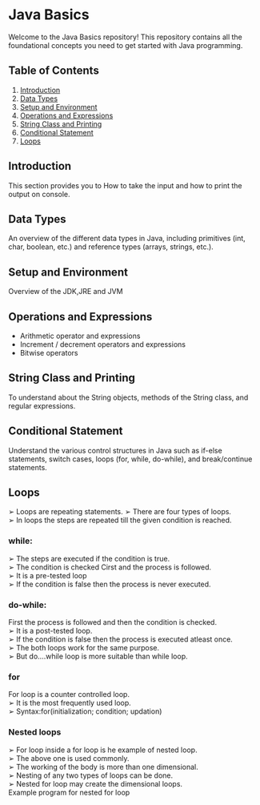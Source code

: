 # Java Basics

Welcome to the Java Basics repository! This repository contains all the foundational concepts you need to get started with Java programming.

## Table of Contents

1. [Introduction](#introduction)
2. [Data Types](#data-types)
3. [Setup and Environment](#setup-and-environment)
4. [Operations and Expressions](#operations-and-expressions)
5. [String Class and Printing](#string-class-and-printing)
6. [Conditional Statement](#conditional-statement)
7. [Loops](#loops)

## Introduction
This section provides you to How to take the input and how to print the output on console.


## Data Types

An overview of the different data types in Java, including primitives (int, char, boolean, etc.) and reference types (arrays, strings, etc.).

## Setup and Environment

Overview of the JDK,JRE and JVM

## Operations and Expressions

- Arithmetic operator and expressions
- Increment / decrement operators and expressions
- Bitwise operators

## String Class and Printing

To understand about the String objects, methods of the String class, and regular expressions.

## Conditional Statement

Understand the various control structures in Java such as if-else statements, switch cases, loops (for, while, do-while), and break/continue statements.


## Loops
➢ Loops	are	repeating	statements.	
➢ There	are	four	types	of	loops.	
➢ In	loops	the	steps	are	repeated	till	the	given	condition	is	reached.	
### while:
➢ The	steps	are	executed	if	the	condition	is	true.	
➢ The	condition	is	checked	Cirst	and	the	process	is	followed.	
➢ It	is	a	pre-tested	loop	
➢ If	the	condition	is	false	then	the	process	is	never	executed.	

### do-while:
First	the	process	is	followed	and	then	the	condition	is	checked.	
➢ It	is	a	post-tested	loop.	
➢ If	the	condition	is	false	then	the	process	is	executed	atleast	once.	
➢ The	both	loops	work	for	the	same	purpose.	
➢ But	do….while	loop	is	more	suitable	than	while	loop.	

### for
For	loop	is	a	counter	controlled	loop.	
➢ It	is	the	most	frequently	used	loop.	
➢ Syntax:for(initialization;	condition;	updation)	

### Nested loops
➢ For	loop	inside	a	for	loop	is	he	example	of	nested	loop.		 	
➢ The	above	one	is	used	commonly.	
➢ The	working	of	the	body	is	more	than	one	dimensional.	
➢ Nesting	of	any	two	types	of	loops	can	be	done.	
➢ Nested	for	loop	may	create	the	dimensional	loops.	
Example	program	for	nested	for	loop	
